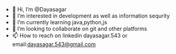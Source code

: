 - 👋 Hi, I’m @Dayasagar
- 👀 I’m interested in development as well as information sequrity
- 🌱 I’m currently learning java,python,js
- 💞️ I’m looking to collaborate on git and other platforms 
- 📫 How to reach on linkedin dayasagar.543 or email:dayasagar.543@gmail.com

<!---
Dayasagar543/Dayasagar543 is a ✨ special ✨ repository because its `README.md` (this file) appears on your GitHub profile.
You can click the Preview link to take a look at your changes.
--->
